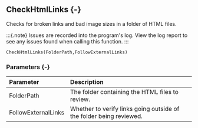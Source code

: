 ## CheckHtmlLinks {-}

Checks for broken links and bad image sizes in a folder of HTML files.

:::{.note}
Issues are recorded into the program's log. View the log report to see any issues found when calling this function.
:::

```{sql}
CheckHtmlLinks(FolderPath,FollowExternalLinks)
```

### Parameters {-}

Parameter | Description
| :-- | :-- |
FolderPath | The folder containing the HTML files to review.
FollowExternalLinks | Whether to verify links going outside of the folder being reviewed.
